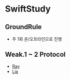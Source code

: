 # SwiftStudy

## GroundRule
- 주 1회 온/오프라인으로 진행

## Weak.1 ~ 2 Protocol
- [Ray](https://github.com/zzisun/SwiftStudy/tree/master/ProtocolExtension/Ray)
- [Lia](https://github.com/zzisun/SwiftStudy/blob/master/ProtocolExtension/Lia/001.%20Protocol%2BExtension.md)

